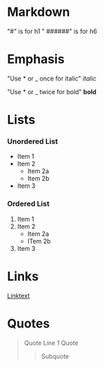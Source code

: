 # Markdown

"#" is for h1
" ######" is for h6

# Emphasis
"Use * or _ once for italic" *italic*

"Use * or _ twice for bold" __bold__

# Lists
### Unordered List
* Item 1
* Item 2
    * Item 2a
    * Item 2b
* Item 3

### Ordered List
1. Item 1
2. Item 2
    * Item 2a
    * ITem 2b
3. Item 3

# Links
[Linktext](https://guides.github.com/pdfs/markdown-cheatsheet-online.pdf)

# Quotes
> Quote Line 1
> Quote
>
> > Subquote
